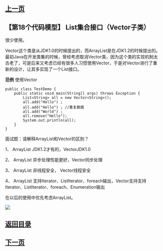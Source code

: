 ## [上一页](course132)
##  【第18个代码模型】 List集合接口（Vector子类）

很少使用。

Vector这个类是从JDK1.0的时候提出的，而ArrayList是在JDK1.2的时候提出的。最初Java在开发类集的时候，曾经考虑取消Vector类，因为这个类的实现机制太古老了，可是后来又考虑已经有很多人习惯使用Vector，于是对Vector进行了重新的设计，让其多实现了一个List接口。

**范例** 使用Vector

	public class TestDemo {
		public static void main(String[] args) throws Exception {
			List<String> all = new Vector<String>();
			all.add("Hello") ;
			all.add("Hello") ; //重复数据
			all.add("World") ;
			all.remove("Hello");
			System.out.println(all);
		} 	
	}

面试题：请解释ArrayList和Vector的区别？

1、 ArrayList JDK1.2才有的，VectorJDK1.0

2、 ArrayList 异步处理性能更好，Vector同步处理

3、 ArrayList 非线程安全， Vector线程安全

4、 ArrayList 支持Iterator、ListIterator、foreach输出，Vector支持支持Iterator、ListIterator、foreach、Enumeration输出

在以后的使用中优先考虑ArrayList。

![](https://s1.ax1x.com/2018/02/20/9N3HOK.png)




## [返回目录](https://wuchengcheng110120.github.io/aliyunjava3/list)
## [下一页](course134)
